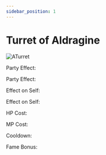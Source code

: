 ```yaml
---
sidebar_position: 1
---
```


# Turret of Aldragine

![ATurret](https://vwiki.valorserver.com/api/item/picture/turret%20of%20aldragine)

<i>  </i>

Party Effect:  

Party Effect:

Effect on Self:

Effect on Self: 

HP Cost:

MP Cost:

Cooldown:



Fame Bonus: 
